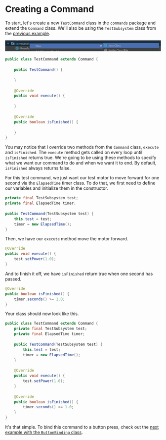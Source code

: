 # Creating a Command

To start, let's create a new `TestCommand` class in the `commands` package and extend the `Command` class. We'll also be using the `TestSubsystem` class from the [previous example](/ftc/control-motor).

![Create Command Class](../assets/createclasscommand.png)

```java
public class TestCommand extends Command {

    public TestCommand() {

    }

    @Override
    public void execute() {

    }

    @Override
    public boolean isFinished() {

    }
}
```

You may notice that I override two methods from the `Command` class, `execute` and `isFinished`. The `execute` method gets called on every loop until `isFinished` returns true. We're going to be using these methods to specify what we want our command to do and when we want it to end. By default, `isFinished` always returns false. 

For this test command, we just want our test motor to move forward for one second via the `ElapsedTime` timer class. To do that, we first need to define our variables and initialize them in the constructor.

```java
private final TestSubsystem test;
private final ElapsedTime timer;

public TestCommand(TestSubsystem test) {
    this.test = test;
    timer = new ElapsedTime();
}
```

Then, we have our `execute` method move the motor forward.

```java
@Override
public void execute() {
    test.setPower(1.0);
}
```

And to finish it off, we have `isFinished` return true when one second has passed.

```java
@Override
public boolean isFinished() {
    timer.seconds() >= 1.0;
}
```

Your class should now look like this.

```java
public class TestCommand extends Command {
    private final TestSubsystem test;
    private final ElapsedTime timer;

    public TestCommand(TestSubsystem test) {
        this.test = test;
        timer = new ElapsedTime();
    }

    @Override
    public void execute() {
        test.setPower(1.0);
    }

    @Override
    public boolean isFinished() {
        timer.seconds() >= 1.0;
    }
}
```

It's that simple. To bind this command to a button press, check out the [next example with the `ButtonBinding` class](/ftc/create-binding).
